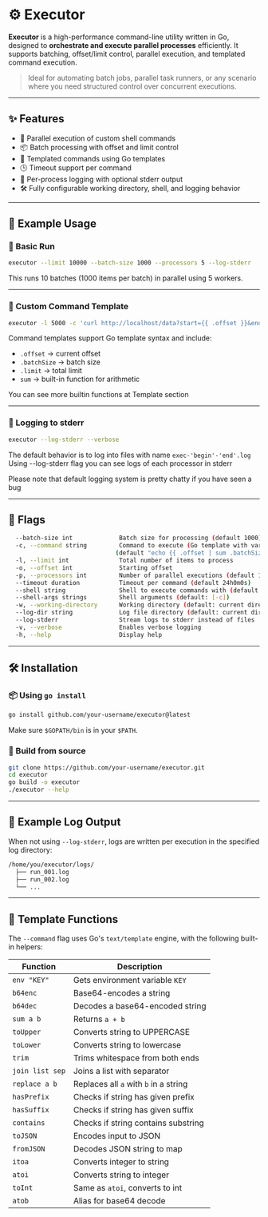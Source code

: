# ⚙️ Executor

**Executor** is a high-performance command-line utility written in Go, designed to **orchestrate and execute parallel processes** efficiently. It supports batching, offset/limit control, parallel execution, and templated command execution.

> Ideal for automating batch jobs, parallel task runners, or any scenario where you need structured control over concurrent executions.

---

## ✨ Features

- 🔁 Parallel execution of custom shell commands
- 📦 Batch processing with offset and limit control
- 🧠 Templated commands using Go templates
- 🕒 Timeout support per command
- 📂 Per-process logging with optional stderr output
- 🛠️ Fully configurable working directory, shell, and logging behavior

---

## 📌 Example Usage

### 🧪 Basic Run

```bash
executor --limit 10000 --batch-size 1000 --processors 5 --log-stderr
```

This runs 10 batches (1000 items per batch) in parallel using 5 workers.

---

### 📜 Custom Command Template

```bash
executor -l 5000 -c 'curl http://localhost/data?start={{ .offset }}&end={{ sum .offset .batchSize }}'
```

Command templates support Go template syntax and include:

- `.offset` → current offset
- `.batchSize` → batch size
- `.limit` → total limit
- `sum` → built-in function for arithmetic

You can see more builtin functions at Template section

---

### 💬 Logging to stderr

```bash
executor --log-stderr --verbose
```

The default behavior is to log into files with name `exec-'begin'-'end'.log`
Using --log-stderr flag you can see logs of each processor in stderr

Please note that default logging system is pretty chatty if you have seen a bug

---

## 🔧 Flags

```bash
  --batch-size int             Batch size for processing (default 1000)
  -c, --command string         Command to execute (Go template with vars: offset, batchSize, limit) 
                              (default "echo {{ .offset | sum .batchSize }}={{ .limit }}")
  -l, --limit int              Total number of items to process
  -o, --offset int             Starting offset
  -p, --processors int         Number of parallel executions (default 10)
  --timeout duration           Timeout per command (default 24h0m0s)
  --shell string               Shell to execute commands with (default "/bin/sh")
  --shell-args strings         Shell arguments (default: [-c])
  -w, --working-directory      Working directory (default: current directory)
  --log-dir string             Log file directory (default: current directory)
  --log-stderr                 Stream logs to stderr instead of files
  -v, --verbose                Enables verbose logging
  -h, --help                   Display help
```

---

## 🛠 Installation

### 📦 Using `go install`

```bash
go install github.com/your-username/executor@latest
```

Make sure `$GOPATH/bin` is in your `$PATH`.

### 🧪 Build from source

```bash
git clone https://github.com/your-username/executor.git
cd executor
go build -o executor
./executor --help
```

---

## 📁 Example Log Output

When not using `--log-stderr`, logs are written per execution in the specified log directory:

```bash
/home/you/executor/logs/
  ├── run_001.log
  ├── run_002.log
  └── ...
```

---

## 🧩 Template Functions

The `--command` flag uses Go's `text/template` engine, with the following built-in helpers:

| Function       | Description |
|----------------|-------------|
| `env "KEY"`    | Gets environment variable `KEY` |
| `b64enc`       | Base64-encodes a string |
| `b64dec`       | Decodes a base64-encoded string |
| `sum a b`      | Returns `a + b` |
| `toUpper`      | Converts string to UPPERCASE |
| `toLower`      | Converts string to lowercase |
| `trim`         | Trims whitespace from both ends |
| `join list sep`| Joins a list with separator |
| `replace a b`  | Replaces all `a` with `b` in a string |
| `hasPrefix`    | Checks if string has given prefix |
| `hasSuffix`    | Checks if string has given suffix |
| `contains`     | Checks if string contains substring |
| `toJSON`       | Encodes input to JSON |
| `fromJSON`     | Decodes JSON string to map |
| `itoa`         | Converts integer to string |
| `atoi`         | Converts string to integer |
| `toInt`        | Same as `atoi`, converts to int |
| `atob`         | Alias for base64 decode |

